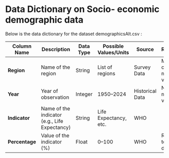 # Data Dictionary on Socio- economic demographic data 

Below is the data dictionary for the dataset demographicsAlt.csv : 

| **Column Name** | **Description**                              | **Data Type** | **Possible Values/Units** | **Source**     | **Remarks**                             |
|-----------------|----------------------------------------------|---------------|---------------------------|----------------|-----------------------------------------|
| **Region**      | Name of the region                           | String        | List of regions           | Survey Data    | May contain missing values              |
| **Year**        | Year of observation                          | Integer       | 1950–2024                 | Historical Data| No missing values                      |
| **Indicator**   | Name of the indicator (e.g., Life Expectancy)| String        | Life Expectancy, etc.     | WHO            |                                         |
| **Percentage**  | Value of the indicator (%)                   | Float         | 0–100                     | WHO            | Rounded to two decimals                 |

